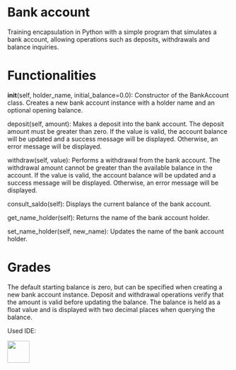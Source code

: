 # Bank account

Training encapsulation in Python with a simple program that simulates a bank account, allowing operations such as deposits, withdrawals and balance inquiries.

# Functionalities
__init__(self, holder_name, initial_balance=0.0): Constructor of the BankAccount class. Creates a new bank account instance with a holder name and an optional opening balance.

deposit(self, amount): Makes a deposit into the bank account. The deposit amount must be greater than zero. If the value is valid, the account balance will be updated and a success message will be displayed. Otherwise, an error message will be displayed.

withdraw(self, value): Performs a withdrawal from the bank account. The withdrawal amount cannot be greater than the available balance in the account. If the value is valid, the account balance will be updated and a success message will be displayed. Otherwise, an error message will be displayed.

consult_saldo(self): Displays the current balance of the bank account.

get_name_holder(self): Returns the name of the bank account holder.

set_name_holder(self, new_name): Updates the name of the bank account holder.

# Grades
The default starting balance is zero, but can be specified when creating a new bank account instance.
Deposit and withdrawal operations verify that the amount is valid before updating the balance.
The balance is held as a float value and is displayed with two decimal places when querying the balance.

<p>Used IDE: </p>
     <img src="https://i.ibb.co/VvHCbPg/1-k-Ig3-dwee-DFVGCQBUNWc-Fw.png" height="50" >
